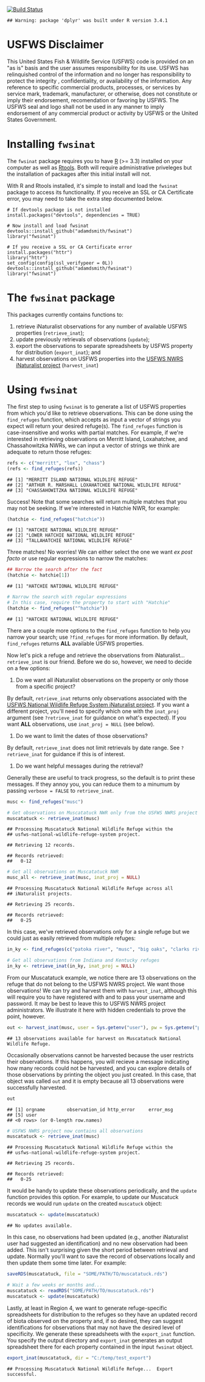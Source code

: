 
[![Build Status](https://travis-ci.org/adamdsmith/fwsinat.png)](https://travis-ci.org/adamdsmith/fwsinat)

    ## Warning: package 'dplyr' was built under R version 3.4.1

USFWS Disclaimer
================

This United States Fish & Wildlife Service (USFWS) code is provided on an "as is" basis and the user assumes responsibility for its use. USFWS has relinquished control of the information and no longer has responsibility to protect the integrity , confidentiality, or availability of the information. Any reference to specific commercial products, processes, or services by service mark, trademark, manufacturer, or otherwise, does not constitute or imply their endorsement, recomendation or favoring by USFWS. The USFWS seal and logo shall not be used in any manner to imply endorsement of any commercial product or activity by USFWS or the United States Government.

Installing `fwsinat`
====================

The `fwsinat` package requires you to have [R](https://www.r-project.org/) (&gt;= 3.3) installed on your computer as well as [Rtools](https://cran.r-project.org/bin/windows/Rtools/). Both will require administrative priveleges but the installation of packages after this initial install will not.

With R and Rtools installed, it's simple to install and load the `fwsinat` package to access its functionality. If you receive an SSL or CA Certificate error, you may need to take the extra step documented below.

    # If devtools package is not installed
    install.packages("devtools", dependencies = TRUE)

    # Now install and load fwsinat
    devtools::install_github("adamdsmith/fwsinat")
    library("fwsinat")

    # If you receive a SSL or CA Certificate error
    install.packages("httr")
    library("httr")
    set_config(config(ssl_verifypeer = 0L))
    devtools::install_github("adamdsmith/fwsinat")
    library("fwsinat")

The `fwsinat` package
=====================

This packages currently contains functions to:

1.  retrieve iNaturalist observations for any number of available USFWS properties (`retrieve_inat`);
2.  update previously retrievals of observations (`update`);
3.  export the observations to separate spreadsheets by USFWS property for distribution (`export_inat`); and
4.  harvest observations on USFWS properties into the [USFWS NWRS iNaturalist project](https://www.inaturalist.org/projects/usfws-national-wildlife-refuge-system) (`harvest_inat`)

Using `fwsinat`
===============

The first step to using `fwsinat` is to generate a list of USFWS properties from which you'd like to retrieve observations. This can be done using the `find_refuges` function, which accepts as input a vector of strings you expect will return your desired refuge(s). The `find_refuges` function is case-insensitive and works with partial matches. For example, if we're interested in retrieving observations on Merritt Island, Loxahatchee, and Chassahowitzka NWRs, we can input a vector of strings we think are adequate to return those refuges:

``` r
refs <- c("merritt", "lox", "chass")
(refs <- find_refuges(refs))
```

    ## [1] "MERRITT ISLAND NATIONAL WILDLIFE REFUGE"                
    ## [2] "ARTHUR R. MARSHALL LOXAHATCHEE NATIONAL WILDLIFE REFUGE"
    ## [3] "CHASSAHOWITZKA NATIONAL WILDLIFE REFUGE"

Success! Note that some searches will return multiple matches that you may not be seeking. If we're interested in Hatchie NWR, for example:

``` r
(hatchie <- find_refuges("hatchie"))
```

    ## [1] "HATCHIE NATIONAL WILDLIFE REFUGE"      
    ## [2] "LOWER HATCHIE NATIONAL WILDLIFE REFUGE"
    ## [3] "TALLAHATCHIE NATIONAL WILDLIFE REFUGE"

Three matches! No worries! We can either select the one we want *ex post facto* or use regular expressions to narrow the matches:

``` r
## Narrow the search after the fact
(hatchie <- hatchie[1])
```

    ## [1] "HATCHIE NATIONAL WILDLIFE REFUGE"

``` r
# Narrow the search with regular expressions
# In this case, require the property to start with "Hatchie"
(hatchie <- find_refuges("^hatchie"))
```

    ## [1] "HATCHIE NATIONAL WILDLIFE REFUGE"

There are a couple more options to the `find_refuges` function to help you narrow your search; use `?find_refuges` for more information. By default, `find_refuges` returns **ALL** available USFWS properties.

Now let's pick a refuge and retrieve the observations from iNaturalist... `retrieve_inat` is our friend. Before we do so, however, we need to decide on a few options:

1.  Do we want all iNaturalist observations on the property or only those from a specific project?

By default, `retrieve_inat` returns only observations associated with the [USFWS National Wildlife Refuge System iNaturalist project](https://www.inaturalist.org/projects/usfws-national-wildlife-refuge-system). If you want a different project, you'll need to specify which one with the `inat_proj` argument (see `?retrieve_inat` for guidance on what's expected). If you want **ALL** observations, use `inat_proj = NULL` (see below).

1.  Do we want to limit the dates of those observations?

By default, `retrieve_inat` does not limit retrievals by date range. See `?retrieve_inat` for guidance if this is of interest.

1.  Do we want helpful messages during the retrieval?

Generally these are useful to track progress, so the default is to print these messages. If they annoy you, you can reduce them to a minumum by passing `verbose = FALSE` to `retrieve_inat`.

``` r
musc <- find_refuges("musc")

# Get observations on Muscatatuck NWR only from the USFWS NWRS project
muscatatuck <- retrieve_inat(musc)
```

    ## Processing Muscatatuck National Wildlife Refuge within the
    ## usfws-national-wildlife-refuge-system project.

    ## Retrieving 12 records.

    ## Records retrieved: 
    ##   0-12

``` r
# Get all observations on Muscatatuck NWR
musc_all <- retrieve_inat(musc, inat_proj = NULL)
```

    ## Processing Muscatatuck National Wildlife Refuge across all
    ## iNaturalist projects.

    ## Retrieving 25 records.

    ## Records retrieved: 
    ##   0-25

In this case, we've retrieved observations only for a single refuge but we could just as easily retrieved from multiple refuges:

``` r
in_ky <- find_refuges(c("patoka river", "musc", "big oaks", "clarks river"))

# Get all observations from Indiana and Kentucky refuges
in_ky <- retrieve_inat(in_ky, inat_proj = NULL)
```

From our Muscatatuck example, we notice there are 13 observations on the refuge that do not belong to the USFWS NWRS project. We want those observations! We can try and harvest them with `harvest_inat`, although this will require you to have registered with []() and to pass your username and password. It may be best to leave this to USFWS NWRS project administrators. We illustrate it here with hidden credentials to prove the point, however.

``` r
out <- harvest_inat(musc, user = Sys.getenv("user"), pw = Sys.getenv("pw"), interactive = FALSE)
```

    ## 13 observations available for harvest on Muscatatuck National Wildlife Refuge.

Occasionally observations cannot be harvested because the user restricts their observations. If this happens, you will recieve a message indicating how many records could not be harvested, and you can explore details of those observations by printing the object you just created. In this case, that object was called `out` and it is empty because all 13 observations were successfully harvested.

``` r
out
```

    ## [1] orgname        observation_id http_error     error_msg     
    ## [5] user          
    ## <0 rows> (or 0-length row.names)

``` r
# USFWS NWRS project now contains all observations
muscatatuck <- retrieve_inat(musc)
```

    ## Processing Muscatatuck National Wildlife Refuge within the
    ## usfws-national-wildlife-refuge-system project.

    ## Retrieving 25 records.

    ## Records retrieved: 
    ##   0-25

It would be handy to update these observations periodically, and the `update` function provides this option. For example, to update our Muscatuck records we would run `update` on the created `muscatuck` object:

``` r
muscatatuck <- update(muscatatuck)
```

    ## No updates available.

In this case, no observations had been updated (e.g., another iNaturalist user had suggested an identification) and no new observation had been added. This isn't surprising given the short period between retrieval and update. Normally you'll want to save the record of observations locally and then update them some time later. For example:

``` r
saveRDS(muscatatuck, file = "SOME/PATH/TO/muscatatuck.rds")

# Wait a few weeks or months and...
muscatatuck <- readRDS("SOME/PATH/TO/muscatatuck.rds")
muscatatuck <- update(muscatatuck)
```

Lastly, at least in Region 4, we want to generate refuge-specific spreadsheets for distribution to the refuges so they have an updated record of biota observed on the property and, if so desired, they can suggest identifications for observations that may not have the desired level of specificity. We generate these spreadsheets with the `export_inat` function. You specify the output directory and `export_inat` generates an output spreadsheet there for each property contained in the input `fwsinat` object.

``` r
export_inat(muscatatuck, dir = "C:/temp/test_export")
```

    ## Processing Muscatatuck National Wildlife Refuge...  Export successful.
